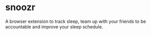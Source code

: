 # snoozr
A browser extension to track sleep, team up with your friends to be accountable and improve your sleep schedule.
